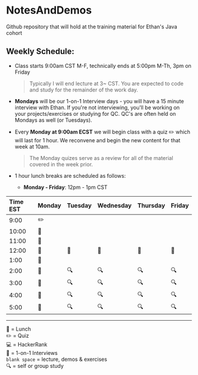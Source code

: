 # NotesAndDemos
Github repository that will hold at the training material for Ethan's Java cohort

## Weekly Schedule:

- Class starts 9:00am CST M-F, technically ends at 5:00pm M-Th, 3pm on Friday
  > Typically I will end lecture at 3~ CST. You are expected to code and study for the remainder of the work day.
- **Mondays** will be our 1-on-1 Interview days - you will have a 15 minute interview with Ethan. If you're not interviewing, you'll be working on your projects/exercises or studying for QC. QC's are often held on Mondays as well (or Tuesdays).
- Every **Monday at 9:00am ECST** we will begin class with a quiz :pencil2: which will last for 1 hour. We reconvene and begin the new content for that week at 10am.

  > The Monday quizes serve as a review for all of the material covered in the week prior.

- 1 hour lunch breaks are scheduled as follows:
  - **Monday - Friday**: 12pm - 1pm CST

| Time EST | Monday           | Tuesday | Wednesday | Thursday | Friday     |
| :------- | ---------------- | ------- | --------- | -------- | ---------- |
| 9:00     | :pencil2:        |         |           |          |            |
| 10:00    | :speech_balloon: |         |           |          |            |
| 11:00    | :speech_balloon: |         |           |          |            |
| 12:00    | :pizza:          | :pizza: | :pizza:   | :pizza:  | :pizza:    |
| 1:00     | :speech_balloon: |         |           |          |            |
| 2:00     | :speech_balloon: | :mag:   | :mag:     | :mag:    | :mag:      |
| 3:00     | :speech_balloon: | :mag:   | :mag:     | :mag:    | :mag:      |
| 4:00     | :speech_balloon: | :mag:   | :mag:     | :mag:    | :mag:      |
| 5:00     | :speech_balloon: | :mag:   | :mag:     | :mag:    | :mag:      |
-----------------------------------------------------------------------------
:pizza: = Lunch <br>
:pencil2: = Quiz <br>
:computer: = HackerRank <br>
:speech_balloon: = 1-on-1 Interviews <br>
`blank space` = lecture, demos & exercises <br>
:mag: = self or group study
